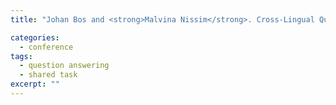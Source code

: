```yaml
---
title: "Johan Bos and <strong>Malvina Nissim</strong>. Cross-Lingual Question Answering by Answer Translation. In C. Peters (ed.), Working Notes of CLEF 2006, 2006."

categories: 
  - conference
tags:
  - question answering
  - shared task
excerpt: ""
---
```

